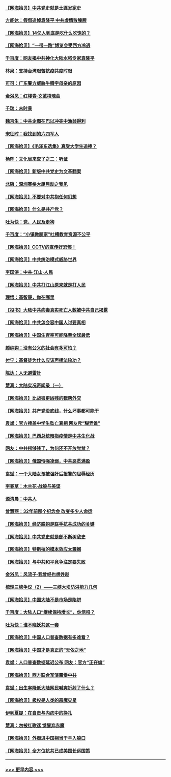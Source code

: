 #### [【网海拾贝】中共党史就是土匪发家史](../pages/nsc993/n12976478.md?t=05271752) 
#### [方能达：假借追悼袁隆平 中共虚情散臊腥](../pages/nsc993/n12976396.md?t=05271752) 
#### [【网海拾贝】14亿人到底是吃什么吃饱的？](../pages/nsc993/n12974125.md?t=05271752) 
#### [【网海拾贝】“一带一路”博览会受西方冷遇](../pages/nsc993/n12971787.md?t=05271752) 
#### [千百度：网友揭中共神化大陆水稻专家袁隆平](../pages/nsc993/n12971733.md?t=05271752) 
#### [林泉：支持台湾艰苦抗疫共度时艰](../pages/nsc993/n12971350.md?t=05271752) 
#### [可可：广东警方威胁牛腾宇母亲的原因](../pages/nsc993/n12971100.md?t=05271752) 
#### [金浴凤：红楼春·文革招魂曲](../pages/nsc993/n12970354.md?t=05271752) 
#### [千瑞：末时景](../pages/nsc993/n12970337.md?t=05271752) 
#### [魏京生：中共企图在巴以冲突中渔翁得利](../pages/nsc993/n12970286.md?t=05271752) 
#### [宋征时：我找到的六四军人](../pages/nsc993/n12970213.md?t=05271752) 
#### [【网海拾贝】《毛泽东选集》真受大学生追捧？](../pages/nsc993/n12968779.md?t=05271752) 
#### [杨晖：文化局来查了之二：听证](../pages/nsc993/n12966528.md?t=05271752) 
#### [【网海拾贝】新版中共党史为文革翻案](../pages/nsc993/n12967526.md?t=05271752) 
#### [北隐：深圳赛格大厦晃动之我见](../pages/nsc993/n12967393.md?t=05271752) 
#### [【网海拾贝】不要对中共抱任何幻想](../pages/nsc993/n12965222.md?t=05271752) 
#### [【网海拾贝】什么是共产党？](../pages/nsc993/n12962781.md?t=05271752) 
#### [吐为快：党、人民及走狗](../pages/nsc993/n12962747.md?t=05271752) 
#### [千百度：“小镇做题家”吐槽教育资源不公平](../pages/nsc993/n12962705.md?t=05271752) 
#### [【网海拾贝】CCTV的宣传好恐怖！](../pages/nsc993/n12959984.md?t=05271752) 
#### [【网海拾贝】中共统治模式威胁世界](../pages/nsc993/n12957622.md?t=05271752) 
#### [李国涛：中共‧江山‧人民](../pages/nsc993/n12957502.md?t=05271752) 
#### [【网海拾贝】中共打江山原来就是打人民](../pages/nsc993/n12954345.md?t=05271752) 
#### [理悟：高智晟，你在哪里](../pages/nsc993/n12953115.md?t=05271752) 
#### [【投书】大陆中共病毒真实死亡人数被中共自己揭露](../pages/nsc993/n12953050.md?t=05271752) 
#### [【网海拾贝】中共怎会容中国人讨要真相](../pages/nsc993/n12952161.md?t=05271752) 
#### [【网海拾贝】中国生育率可能降至全球最低](../pages/nsc993/n12948793.md?t=05271752) 
#### [颜纯钩：没有公义的社会有多可怕？](../pages/nsc993/n12947626.md?t=05271752) 
#### [付宁：基督徒为什么应该声援法轮功？](../pages/nsc993/n12947233.md?t=05271752) 
#### [陈达：人无避雷针](../pages/nsc993/n12947098.md?t=05271752) 
#### [慧真：大陆实况奇闻录（一）](../pages/nsc993/n12945811.md?t=05271752) 
#### [【网海拾贝】比战狼更凶残的戳瞎外交](../pages/nsc993/n12945717.md?t=05271752) 
#### [【网海拾贝】共产党没底线，什么坏事都可能干](../pages/nsc993/n12942090.md?t=05271752) 
#### [袁斌：官方掩盖中学生坠亡真相 网友斥“糊弄谁”](../pages/nsc993/n12942029.md?t=05271752) 
#### [【网海拾贝】巴西总统暗指疫情是中共生化战](../pages/nsc993/n12938999.md?t=05271752) 
#### [网友：中共捞够钱了，为何还不开放党禁？](../pages/nsc993/n12938952.md?t=05271752) 
#### [【网海拾贝】俄国恃强凌弱，中共恶贯满盈](../pages/nsc993/n12936626.md?t=05271752) 
#### [袁斌：一个大陆女孩被强奸后报警的屈辱经历](../pages/nsc993/n12936547.md?t=05271752) 
#### [李春草：木兰花·战狼与美谍](../pages/nsc993/n12935995.md?t=05271752) 
#### [源清晨：中共人](../pages/nsc993/n12935589.md?t=05271752) 
#### [曾慧燕：32年前那个纪念会 改变多少人命运](../pages/nsc993/n12934233.md?t=05271752) 
#### [【网海拾贝】经济脱钩是联手抗共成功的关键](../pages/nsc993/n12934176.md?t=05271752) 
#### [【网海拾贝】中共党史就是部不断树敌史](../pages/nsc993/n12932844.md?t=05271752) 
#### [【网海拾贝】特斯拉的模本效应太震撼](../pages/nsc993/n12925626.md?t=05271752) 
#### [【网海拾贝】与中共和平竞争注定要失败](../pages/nsc993/n12923326.md?t=05271752) 
#### [金浴凤：风流子‧我曾经也想姓赵](../pages/nsc993/n12920911.md?t=05271752) 
#### [梳理三峡争议（2）——三峡大坝防洪能力几何](../pages/nsc993/n12920173.md?t=05271752) 
#### [【网海拾贝】中国大陆不是市场是陷阱](../pages/nsc993/n12920143.md?t=05271752) 
#### [千百度：大陆人口“继续保持增长”，你信吗？](../pages/nsc993/n12918946.md?t=05271752) 
#### [吐为快：谁不晓妖共这一套](../pages/nsc993/n12918941.md?t=05271752) 
#### [【网海拾贝】中国人口普查数据有多难看？](../pages/nsc993/n12917822.md?t=05271752) 
#### [【网海拾贝】中国才是真正的“无依之地”](../pages/nsc993/n12915845.md?t=05271752) 
#### [袁斌：人口普查数据延迟公布 网友：官方“正在编”](../pages/nsc993/n12915748.md?t=05271752) 
#### [【网海拾贝】西方联合军演震慑中共](../pages/nsc993/n12913466.md?t=05271752) 
#### [袁斌：出生率降低大陆网民喊爽折射了什么？](../pages/nsc993/n12913365.md?t=05271752) 
#### [【网海拾贝】极权是人类的恶魔灾星](../pages/nsc993/n12910697.md?t=05271752) 
#### [伊利夏提：在自责与内疚中的挣扎](../pages/nsc993/n12910493.md?t=05271752) 
#### [慧真：勿被红歌迷 觉醒弃赤魔](../pages/nsc993/n12910485.md?t=05271752) 
#### [【网海拾贝】外商进中国相当于羊入狼口](../pages/nsc993/n12908274.md?t=05271752) 
#### [【网海拾贝】全方位抗共已成美国长远国策](../pages/nsc993/n12906878.md?t=05271752) 

----
#### [ >>> 更早内容 <<< ](../indexes/nsc993-earlier.md)
